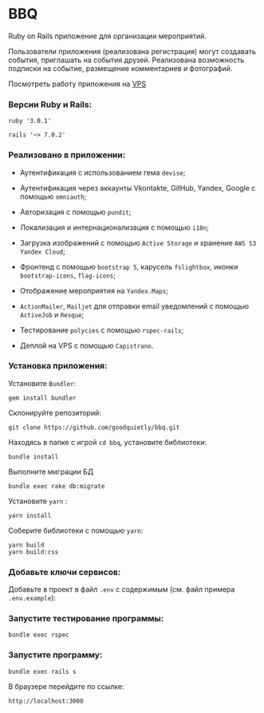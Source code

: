 # BBQ

Ruby on Rails приложение для организации мероприятий.

Пользователи приложения (реализована регистрация) могут создавать события, приглашать на события друзей.
Реализована возможность подписки на событие, размещение комментариев и фотографий.

Посмотреть работу приложения на [VPS](https://bbqgp.site/)

### Версии Ruby и Rails:

```
ruby '3.0.1'

rails '~> 7.0.2'
```

### Реализовано в приложении:

- Аутентификация с использованием гема `devise`;

- Аутентификация через аккаунты Vkontakte, GitHub, Yandex, Google с помощью `omniauth`;

- Авторизация с помощью `pundit`;

- Локализация и интернационализация с помощью `i18n`;

- Загрузка изображений с помощью `Active Storage` и хранение `AWS S3 Yandex Cloud`;

- Фронтенд с помощью `bootstrap 5`, карусель `fslightbox`, иконки `bootstrap-icons`, `flag-icons`;

- Отображение мероприятия на `Yandex.Maps`;

- `ActionMailer`, `Mailjet` для отправки email уведомлений с помощью `ActiveJob` и `Resque`;

- Тестирование `polycies` с помощью `rspec-rails`;

- Деплой на VPS с помощью `Capistrano`.

### Установка приложения:

Установите `Bundler`:

```
gem install bundler
```

Склонируйте репозиторий:

```
git clone https://github.com/goodquietly/bbq.git
```

Находясь в папке с игрой `cd bbq`, установите библиотеки:

```
bundle install
```

Выполните миграции БД

```
bundle exec rake db:migrate
```

Установите `yarn` :

```
yarn install
```

Соберите библиотеки с помощью `yarn`:

```
yarn build
yarn build:css
```

### Добавьте ключи сервисов:

Добавьте в проект в файл `.env` с содержимым (см. файл примера `.env.example`):

### Запустите тестирование программы:

```
bundle exec rspec
```

### Запустите программу:

```
bundle exec rails s
```

В браузере перейдите по ссылке:

```
http://localhost:3000
```
